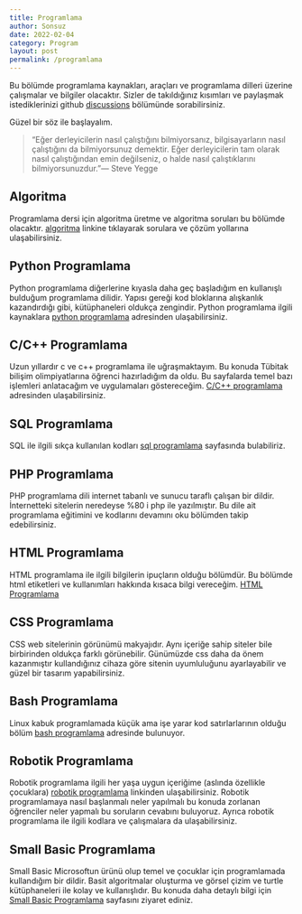 ```yaml
---
title: Programlama
author: Sonsuz
date: 2022-02-04
category: Program
layout: post
permalink: /programlama
---
```


Bu bölümde programlama kaynakları, araçları ve programlama dilleri üzerine çalışmalar ve bilgiler olacaktır. Sizler de takıldığınız kısımları ve paylaşmak istediklerinizi github [discussions](https://github.com/sonsuzus/sonsuzus.github.io/discussions) bölümünde sorabilirsiniz.

Güzel bir söz ile başlayalım.
>“Eğer derleyicilerin nasıl çalıştığını bilmiyorsanız, bilgisayarların nasıl çalıştığını da bilmiyorsunuz demektir. Eğer derleyicilerin tam olarak nasıl çalıştığından emin değilseniz, o halde nasıl çalıştıklarını bilmiyorsunuzdur.”— Steve Yegge

## Algoritma

Programlama dersi için algoritma üretme ve algoritma soruları bu bölümde olacaktır. [algoritma](https://sonsuzus.github.io/program/algoritma) linkine tıklayarak sorulara ve çözüm yollarına ulaşabilirsiniz.

## Python Programlama

Python programlama diğerlerine kıyasla daha geç başladığım en kullanışlı bulduğum programlama dilidir. Yapısı gereği kod bloklarına alışkanlık kazandırdığı gibi, kütüphaneleri oldukça zengindir. Python programlama ilgili kaynaklara [python programlama](https://sonsuzus.github.io/program/python) adresinden ulaşabilirsiniz.

## C/C++ Programlama

Uzun yıllardır c ve c++ programlama ile uğraşmaktayım. Bu konuda Tübitak bilişim olimpiyatlarına öğrenci hazırladığım da oldu. Bu sayfalarda temel bazı işlemleri anlatacağım ve uygulamaları göstereceğim. [C/C++ programlama](https://sonsuzus.github.io/program/c) adresinden ulaşabilirsiniz.

## SQL Programlama

SQL ile ilgili sıkça kullanılan kodları [sql programlama](https://sonsuzus.github.io/program/sql) sayfasında bulabiliriz.

## PHP Programlama

PHP programlama dili internet tabanlı ve sunucu taraflı çalışan bir dildir. İnternetteki sitelerin neredeyse %80 i php ile yazılmıştır. Bu dile ait programlama eğitimini ve kodlarını devamını oku bölümden takip edebilirsiniz.

## HTML Programlama

HTML programlama ile ilgili bilgilerin ipuçların olduğu bölümdür. Bu bölümde html etiketleri ve kullanımları hakkında kısaca bilgi vereceğim. [HTML Programlama](https://sonsuzus.github.io/program/html)

## CSS Programlama

CSS web sitelerinin görünümü makyajıdır. Aynı içeriğe sahip siteler bile birbirinden oldukça farklı görünebilir. Günümüzde css daha da önem kazanmıştır kullandığınız cihaza göre sitenin uyumluluğunu ayarlayabilir ve güzel bir tasarım yapabilirsiniz.

## Bash Programlama

Linux kabuk programlamada küçük ama işe yarar kod satırlarlarının olduğu bölüm [bash programlama](https://sonsuzus.github.io/program/bash) adresinde bulunuyor.

## Robotik Programlama

Robotik programlama ilgili her yaşa uygun içeriğime (aslında özellikle çocuklara) [robotik programlama](https://sonsuzus.github.io/program/robotik) linkinden ulaşabilirsiniz. Robotik programlamaya nasıl başlanmalı neler yapılmalı bu konuda zorlanan öğrenciler neler yapmalı bu soruların cevabını buluyoruz. Ayrıca robotik programlama ile ilgili kodlara ve çalışmalara da ulaşabilirsiniz.

## Small Basic Programlama

Small Basic Microsoftun ürünü olup temel ve çocuklar için programlamada kullandığım bir dildir. Basit algoritmalar oluşturma ve görsel çizim ve turtle kütüphaneleri ile kolay ve kullanışlıdır. Bu konuda daha detaylı bilgi için [Small Basic Programlama](https://sonsuzus.github.io/program/small-basic) sayfasını ziyaret ediniz.

